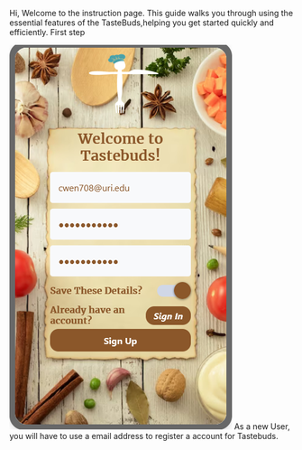 Hi,
Welcome to the instruction page.
This guide walks you through using the essential features of the TasteBuds,helping you get started quickly and efficiently.
First step



![step1](img/step1.png)
As a new User, you will have to use a email address to register a account for Tastebuds.
